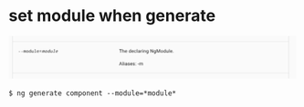 # set module when generate
![set module when generate](./set_module_when_generate.png)

```shell
$ ng generate component --module=*module*
```